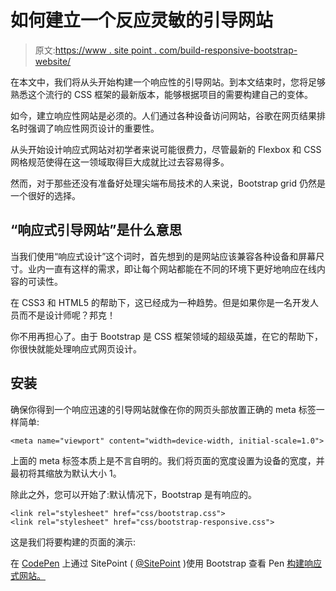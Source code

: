 # 如何建立一个反应灵敏的引导网站

> 原文:[https://www . site point . com/build-responsive-bootstrap-website/](https://www.sitepoint.com/build-responsive-bootstrap-website/)

在本文中，我们将从头开始构建一个响应性的引导网站。到本文结束时，您将足够熟悉这个流行的 CSS 框架的最新版本，能够根据项目的需要构建自己的变体。

如今，建立响应性网站是必须的。人们通过各种设备访问网站，谷歌在网页结果排名时强调了响应性网页设计的重要性。

从头开始设计响应式网站对初学者来说可能很费力，尽管最新的 Flexbox 和 CSS 网格规范使得在这一领域取得巨大成就比过去容易得多。

然而，对于那些还没有准备好处理尖端布局技术的人来说，Bootstrap grid 仍然是一个很好的选择。

## “响应式引导网站”是什么意思

当我们使用“响应式设计”这个词时，首先想到的是网站应该兼容各种设备和屏幕尺寸。业内一直有这样的需求，即让每个网站都能在不同的环境下更好地响应在线内容的可读性。

在 CSS3 和 HTML5 的帮助下，这已经成为一种趋势。但是如果你是一名开发人员而不是设计师呢？邦克！

你不用再担心了。由于 Bootstrap 是 CSS 框架领域的超级英雄，在它的帮助下，你很快就能处理响应式网页设计。

## 安装

确保你得到一个响应迅速的引导网站就像在你的网页头部放置正确的 meta 标签一样简单:

```
<meta name="viewport" content="width=device-width, initial-scale=1.0">
```

上面的 meta 标签本质上是不言自明的。我们将页面的宽度设置为设备的宽度，并最初将其缩放为默认大小 1。

除此之外，您可以开始了:默认情况下，Bootstrap 是有响应的。

```
<link rel="stylesheet" href="css/bootstrap.css">
<link rel="stylesheet" href="css/bootstrap-responsive.css">
```

这是我们将要构建的页面的演示:

在 [CodePen](https://codepen.io) 上通过 SitePoint ( [@SitePoint](https://codepen.io/SitePoint) )使用 Bootstrap 查看 Pen [构建响应式网站。](https://codepen.io/SitePoint/pen/rJewLG/)